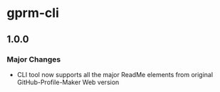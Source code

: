 # gprm-cli

## 1.0.0

### Major Changes

- CLI tool now supports all the major ReadMe elements from original GitHub-Profile-Maker Web version
